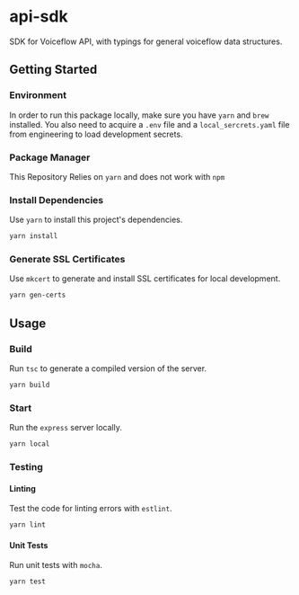 # api-sdk

SDK for Voiceflow API, with typings for general voiceflow data structures.

## Getting Started

### Environment

In order to run this package locally, make sure you have `yarn` and `brew` installed.
You also need to acquire a `.env` file and a `local_sercrets.yaml` file from engineering to load development secrets.

### Package Manager

This Repository Relies on `yarn` and does not work with `npm`

### Install Dependencies

Use `yarn` to install this project's dependencies.

```sh
yarn install
```

### Generate SSL Certificates

Use `mkcert` to generate and install SSL certificates for local development.

```sh
yarn gen-certs
```

## Usage

### Build

Run `tsc` to generate a compiled version of the server.

```sh
yarn build
```

### Start

Run the `express` server locally.

```sh
yarn local
```

### Testing

#### Linting

Test the code for linting errors with `estlint`.

```sh
yarn lint
```

#### Unit Tests

Run unit tests with `mocha`.

```sh
yarn test
```
